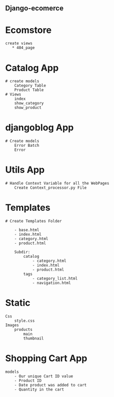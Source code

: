 
## Django-ecomerce

# Ecomstore
    create views
       * 404_page

# Catalog App
    # create models
        Category Table
        Product Table
    # Views
        index
        show_category
        show_product

# djangoblog App
    # Create models
        Error Batch
        Error

# Utils App
    # Handle Context Variable for all the WebPages
        Create Context_processor.py File



# Templates
    # Create Templates Folder
    
        - base.html
        - index.html
        - category.html
        - product.html

        Subdir:
            catalog
                - category.html
                - index.html
                - product.html
            tags
                - category_list.html
                - navigation.html
            

# Static
    Css
        style.css
    Images
        products
            main
            thumbnail


# Shopping Cart App
    models
        - Our unique Cart ID value
        - Product ID
        - Date product was added to cart
        - Quantity in the cart




    
        